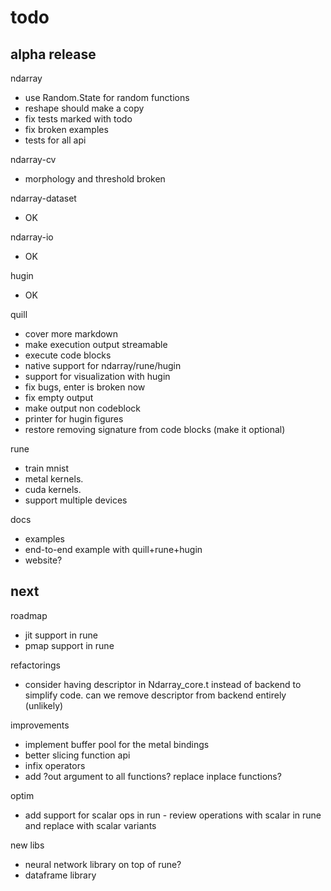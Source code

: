 # todo

## alpha release

ndarray
- use Random.State for random functions
- reshape should make a copy
- fix tests marked with todo
- fix broken examples
- tests for all api

ndarray-cv
- morphology and threshold broken

ndarray-dataset
- OK

ndarray-io
- OK

hugin
- OK

quill
- cover more markdown
- make execution output streamable
- execute code blocks
- native support for ndarray/rune/hugin
- support for visualization with hugin
- fix bugs, enter is broken now
- fix empty output
- make output non codeblock
- printer for hugin figures
- restore removing signature from code blocks (make it optional)

rune
- train mnist
- metal kernels.
- cuda kernels.
- support multiple devices

docs
- examples
- end-to-end example with quill+rune+hugin
- website?

## next

roadmap
- jit support in rune
- pmap support in rune

refactorings
- consider having descriptor in Ndarray_core.t instead of backend to simplify code. can we remove descriptor from backend entirely (unlikely)

improvements
- implement buffer pool for the metal bindings
- better slicing function api
- infix operators
- add ?out argument to all functions? replace inplace functions?

optim
- add support for scalar ops in run - review operations with scalar in rune and replace with scalar variants

new libs
- neural network library on top of rune?
- dataframe library
